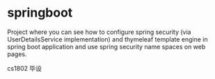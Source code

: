 # springboot
Project where you can see how to configure spring security (via UserDetailsService implementation) and thymeleaf template engine in spring boot application and use spring security name spaces on web pages.

cs1802 毕设